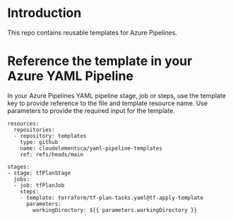 # Introduction 
This repo contains reusable templates for Azure Pipelines. 

# Reference the template in your Azure YAML Pipeline
In your Azure Pipelines YAML pipeline stage, job or steps, use the template key to provide reference to the file and template resource name. Use parameters to provide the required input for the template.

```
resources:
  repositories:
  - repository: templates
    type: github
    name: cloudelementsca/yaml-pipeline-templates
    ref: refs/heads/main

stages:
- stage: tfPlanStage
  jobs:
  - job: tfPlanJob
    steps:
    - template: terraform/tf-plan-tasks.yaml@tf-apply-template
      parameters:
        workingDirectory: ${{ parameters.workingDirectory }}
```
